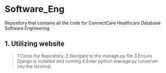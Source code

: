 # Software_Eng
Repository that contains  all the code for ConnectCare Healthcare Database Software Engineering

## 1. Utilizing website
> 1.Clone the Repository.
> 2.Navigate to the manage.py file
> 3.Ensure Django is installed and running
> 4.Enter python manage.py runserver into the terminal.

